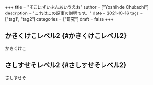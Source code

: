 +++
title = "そこにずいぶんあいうえお"
author = ["Yoshihide Chubachi"]
description = "これはこの記事の説明です。"
date = 2021-10-16
tags = ["tag1", "tag2"]
categories = ["研究"]
draft = false
+++

## かきくけこレベル2 {#かきくけこレベル2}

かきくけこ


## さしすせそレベル2 {#さしすせそレベル2}

さしすせそ